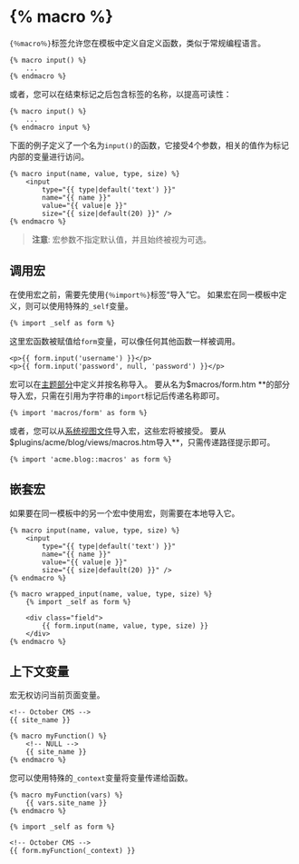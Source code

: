 # {% macro %}

`{％macro％}`标签允许您在模板中定义自定义函数，类似于常规编程语言。

    {% macro input() %}
        ...
    {% endmacro %}

或者，您可以在结束标记之后包含标签的名称，以提高可读性：

    {% macro input() %}
        ...
    {% endmacro input %}

下面的例子定义了一个名为`input()`的函数，它接受4个参数，相关的值作为标记内部的变量进行访问。

    {% macro input(name, value, type, size) %}
        <input
            type="{{ type|default('text') }}"
            name="{{ name }}"
            value="{{ value|e }}"
            size="{{ size|default(20) }}" />
    {% endmacro %}

> **注意**: 宏参数不指定默认值，并且始终被视为可选。

<a name="calling-macros"></a>
## 调用宏

在使用宏之前，需要先使用`{％import％}`标签“导入”它。 如果宏在同一模板中定义，则可以使用特殊的`_self`变量。

    {% import _self as form %}

这里宏函数被赋值给`form`变量，可以像任何其他函数一样被调用。

    <p>{{ form.input('username') }}</p>
    <p>{{ form.input('password', null, 'password') }}</p>

宏可以在[主题部分](../cms/partials)中定义并按名称导入。 要从名为$macros/form.htm **的部分导入宏，只需在引用为字符串的`import`标记后传递名称即可。

    {% import 'macros/form' as form %}

或者，您可以从[系统视图文件](../services/response-view#views)导入宏，这些宏将被接受。 要从$plugins/acme/blog/views/macros.htm导入**，只需传递路径提示即可。

    {% import 'acme.blog::macros' as form %}

<a name="nested-macros"></a>
## 嵌套宏

如果要在同一模板中的另一个宏中使用宏，则需要在本地导入它。

    {% macro input(name, value, type, size) %}
        <input
            type="{{ type|default('text') }}"
            name="{{ name }}"
            value="{{ value|e }}"
            size="{{ size|default(20) }}" />
    {% endmacro %}

    {% macro wrapped_input(name, value, type, size) %}
        {% import _self as form %}

        <div class="field">
            {{ form.input(name, value, type, size) }}
        </div>
    {% endmacro %}

<a name="context-variable"></a>
## 上下文变量

宏无权访问当前页面变量。

    <!-- October CMS -->
    {{ site_name }} 

    {% macro myFunction() %}
        <!-- NULL -->
        {{ site_name }}
    {% endmacro %}

您可以使用特殊的`_context`变量将变量传递给函数。

    {% macro myFunction(vars) %}
        {{ vars.site_name }}
    {% endmacro %}

    {% import _self as form %}

    <!-- October CMS -->
    {{ form.myFunction(_context) }}
